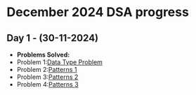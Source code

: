 # December 2024 DSA progress

## Day 1 - (30-11-2024)<br>
- **Problems Solved:**
- Problem 1:[Data Type Problem](https://practice.geeksforgeeks.org/problems/data-type-1666706751/1)
- Problem 2:[Patterns 1](https://www.naukri.com/code360/problems/n-forest_6570177)
- Problem 3:[Patterns 2](https://www.naukri.com/code360/problems/n-2-forest_6570178)
- Problem 4:[Patterns 3](https://www.naukri.com/code360/problems/n-triangles_6573689)
